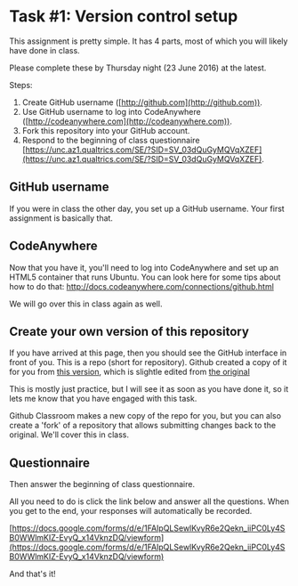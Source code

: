 # Task \#1: Version control setup

This assignment is pretty simple. 
It has 4 parts, most of which you will likely have done in class. 

Please complete these by Thursday night (23 June 2016) at the latest. 

Steps: 

1. Create GitHub username ([http://github.com](http://github.com)).
2. Use GitHub username to log into CodeAnywhere ([http://codeanywhere.com](http://codeanywhere.com)). 
3. Fork this repository into your GitHub account. 
4. Respond to the beginning of class questionnaire [https://unc.az1.qualtrics.com/SE/?SID=SV_03dQuGyMQVqXZEF](https://unc.az1.qualtrics.com/SE/?SID=SV_03dQuGyMQVqXZEF). 

## GitHub username

If you were in class the other day, you set up a GitHub username. 
Your first assignment is basically that. 

## CodeAnywhere

Now that you have it, you'll need to log into CodeAnywhere and set up an HTML5 container that runs Ubuntu. 
You can look here for some tips about how to do that: http://docs.codeanywhere.com/connections/github.html

We will go over this in class again as well. 

## Create your own version of this repository

If you have arrived at this page, then you should see the GitHub interface in front of you. 
This is a repo (short for repository). Github created a copy of it for you from [this version](https://github.com/eah13/task1-version-control), which is slightle edited from [the original](https://github.com/inls161/task1-version-control)

This is mostly just practice, but I will see it as soon as you have done it, so it lets me know that you have engaged with this task. 

Github Classroom makes a new copy of the repo for you, but you can also create a 'fork' of a repository that allows submitting changes back to the original.  We'll cover this in class. 

## Questionnaire

Then answer the beginning of class questionnaire. 

All you need to do is click the link below and answer all the questions. When you get to the end, your responses will automatically be recorded.  

[https://docs.google.com/forms/d/e/1FAIpQLSewlKvyR6e2Qekn_iiPC0Ly4SB0WWlmKIZ-EvyQ_x14VknzDQ/viewform](https://docs.google.com/forms/d/e/1FAIpQLSewlKvyR6e2Qekn_iiPC0Ly4SB0WWlmKIZ-EvyQ_x14VknzDQ/viewform)

And that's it!
